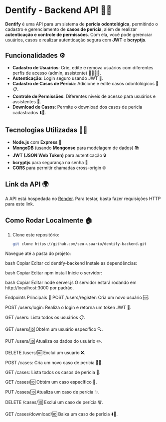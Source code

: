 # Dentify - Backend API 🦷🚀

**Dentify** é uma API para um sistema de **perícia odontológica**, permitindo o cadastro e gerenciamento de **casos de perícia**, além de realizar **autenticação e controle de permissões**. Com ela, você pode gerenciar usuários, casos e realizar autenticação segura com **JWT** e **bcryptjs**.

## Funcionalidades ⚙️

- **Cadastro de Usuários**: Crie, edite e remova usuários com diferentes perfis de acesso (admin, assistente) 👩‍⚕️👨‍⚕️.
- **Autenticação**: Login seguro usando JWT 🔐.
- **Cadastro de Casos de Perícia**: Adicione e edite casos odontológicos 🦷📋.
- **Controle de Permissões**: Diferentes níveis de acesso para usuários e assistentes 🔑.
- **Download de Casos**: Permite o download dos casos de perícia cadastrados ⬇️📁.

## Tecnologias Utilizadas 🧑‍💻

- **Node.js** com **Express** 🚀
- **MongoDB** (usando **Mongoose** para modelagem de dados) 📚
- **JWT (JSON Web Token)** para autenticação 🔒
- **bcryptjs** para segurança na senha 🔑
- **CORS** para permitir chamadas cross-origin 🌐

## Link da API 🌍

A API está hospedada no [Render](https://dentify-backend-dct4.onrender.com). Para testar, basta fazer requisições HTTP para este link.

## Como Rodar Localmente 🏠

1. Clone este repositório:
   ```bash
   git clone https://github.com/seu-usuario/dentify-backend.git
Navegue até a pasta do projeto:

bash
Copiar
Editar
cd dentify-backend
Instale as dependências:

bash
Copiar
Editar
npm install
Inicie o servidor:

bash
Copiar
Editar
node server.js
O servidor estará rodando em http://localhost:3000 por padrão.

Endpoints Principais 🔗
POST /users/register: Cria um novo usuário 🆕.

POST /users/login: Realiza o login e retorna um token JWT 🔑.

GET /users: Lista todos os usuários 📋.

GET /users/:id: Obtém um usuário específico 🔍.

PUT /users/:id: Atualiza os dados do usuário ✏️.

DELETE /users/:id: Exclui um usuário ❌.

POST /cases: Cria um novo caso de perícia 🦷📑.

GET /cases: Lista todos os casos de perícia 📂.

GET /cases/:id: Obtém um caso específico 🧐.

PUT /cases/:id: Atualiza um caso de perícia ✨.

DELETE /cases/:id: Exclui um caso de perícia 🗑️.

GET /cases/download/:id: Baixa um caso de perícia ⬇️📁.